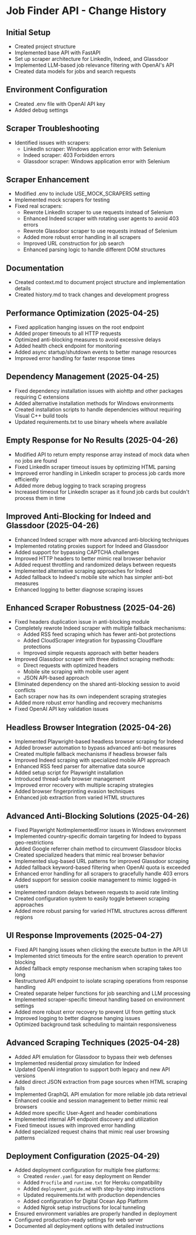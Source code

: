 # Job Finder API - Change History

## Initial Setup
- Created project structure
- Implemented base API with FastAPI
- Set up scraper architecture for LinkedIn, Indeed, and Glassdoor
- Implemented LLM-based job relevance filtering with OpenAI's API
- Created data models for jobs and search requests

## Environment Configuration
- Created .env file with OpenAI API key
- Added debug settings

## Scraper Troubleshooting
- Identified issues with scrapers:
  - LinkedIn scraper: Windows application error with Selenium
  - Indeed scraper: 403 Forbidden errors
  - Glassdoor scraper: Windows application error with Selenium

## Scraper Enhancement
- Modified .env to include USE_MOCK_SCRAPERS setting
- Implemented mock scrapers for testing
- Fixed real scrapers:
  - Rewrote LinkedIn scraper to use requests instead of Selenium
  - Enhanced Indeed scraper with rotating user agents to avoid 403 errors
  - Rewrote Glassdoor scraper to use requests instead of Selenium
  - Added more robust error handling in all scrapers
  - Improved URL construction for job search
  - Enhanced parsing logic to handle different DOM structures

## Documentation
- Created context.md to document project structure and implementation details
- Created history.md to track changes and development progress

## Performance Optimization (2025-04-25)
- Fixed application hanging issues on the root endpoint
- Added proper timeouts to all HTTP requests
- Optimized anti-blocking measures to avoid excessive delays
- Added health check endpoint for monitoring
- Added async startup/shutdown events to better manage resources
- Improved error handling for faster response times

## Dependency Management (2025-04-25)
- Fixed dependency installation issues with aiohttp and other packages requiring C extensions
- Added alternative installation methods for Windows environments
- Created installation scripts to handle dependencies without requiring Visual C++ build tools
- Updated requirements.txt to use binary wheels where available

## Empty Response for No Results (2025-04-26)
- Modified API to return empty response array instead of mock data when no jobs are found
- Fixed LinkedIn scraper timeout issues by optimizing HTML parsing
- Improved error handling in LinkedIn scraper to process job cards more efficiently
- Added more debug logging to track scraping progress
- Increased timeout for LinkedIn scraper as it found job cards but couldn't process them in time

## Improved Anti-Blocking for Indeed and Glassdoor (2025-04-26)
- Enhanced Indeed scraper with more advanced anti-blocking techniques
- Implemented rotating proxies support for Indeed and Glassdoor
- Added support for bypassing CAPTCHA challenges
- Improved HTTP headers to better mimic real browser behavior
- Added request throttling and randomized delays between requests
- Implemented alternative scraping approaches for Indeed
- Added fallback to Indeed's mobile site which has simpler anti-bot measures
- Enhanced logging to better diagnose scraping issues

## Enhanced Scraper Robustness (2025-04-26)
- Fixed headers duplication issue in anti-blocking module
- Completely rewrote Indeed scraper with multiple fallback mechanisms:
  - Added RSS feed scraping which has fewer anti-bot protections
  - Added CloudScraper integration for bypassing Cloudflare protections
  - Improved simple requests approach with better headers
- Improved Glassdoor scraper with three distinct scraping methods:
  - Direct requests with optimized headers
  - Mobile site scraping with mobile user agent
  - JSON API-based approach
- Eliminated dependency on the shared anti-blocking session to avoid conflicts
- Each scraper now has its own independent scraping strategies
- Added more robust error handling and recovery mechanisms
- Fixed OpenAI API key validation issues

## Headless Browser Integration (2025-04-26)
- Implemented Playwright-based headless browser scraping for Indeed
- Added browser automation to bypass advanced anti-bot measures
- Created multiple fallback mechanisms if headless browser fails
- Improved Indeed scraping with specialized mobile API approach
- Enhanced RSS feed parser for alternative data source
- Added setup script for Playwright installation
- Introduced thread-safe browser management
- Improved error recovery with multiple scraping strategies
- Added browser fingerprinting evasion techniques
- Enhanced job extraction from varied HTML structures

## Advanced Anti-Blocking Solutions (2025-04-26)
- Fixed Playwright NotImplementedError issues in Windows environment
- Implemented country-specific domain targeting for Indeed to bypass geo-restrictions
- Added Google referrer chain method to circumvent Glassdoor blocks
- Created specialized headers that mimic real browser behavior
- Implemented slug-based URL patterns for improved Glassdoor scraping
- Added fallback keyword-based filtering when OpenAI quota is exceeded
- Enhanced error handling for all scrapers to gracefully handle 403 errors
- Added support for session cookie management to mimic logged-in users
- Implemented random delays between requests to avoid rate limiting
- Created configuration system to easily toggle between scraping approaches
- Added more robust parsing for varied HTML structures across different regions

## UI Response Improvements (2025-04-27)
- Fixed API hanging issues when clicking the execute button in the API UI
- Implemented strict timeouts for the entire search operation to prevent blocking
- Added fallback empty response mechanism when scraping takes too long
- Restructured API endpoint to isolate scraping operations from response handling
- Created separate helper functions for job searching and LLM processing
- Implemented scraper-specific timeout handling based on environment settings
- Added more robust error recovery to prevent UI from getting stuck
- Improved logging to better diagnose hanging issues
- Optimized background task scheduling to maintain responsiveness

## Advanced Scraping Techniques (2025-04-28)
- Added API emulation for Glassdoor to bypass their web defenses
- Implemented residential proxy simulation for Indeed
- Updated OpenAI integration to support both legacy and new API versions
- Added direct JSON extraction from page sources when HTML scraping fails
- Implemented GraphQL API emulation for more reliable job data retrieval
- Enhanced cookie and session management to better mimic real browsers
- Added more specific User-Agent and header combinations
- Implemented internal API endpoint discovery and utilization
- Fixed timeout issues with improved error handling
- Added specialized request chains that mimic real user browsing patterns

## Deployment Configuration (2025-04-29)
- Added deployment configuration for multiple free platforms:
  - Created `render.yaml` for easy deployment on Render
  - Added `Procfile` and `runtime.txt` for Heroku compatibility
  - Added `deployment_guide.md` with step-by-step instructions
  - Updated requirements.txt with production dependencies
  - Added configuration for Digital Ocean App Platform
  - Added Ngrok setup instructions for local tunneling
- Ensured environment variables are properly handled in deployment
- Configured production-ready settings for web server
- Documented all deployment options with detailed instructions
